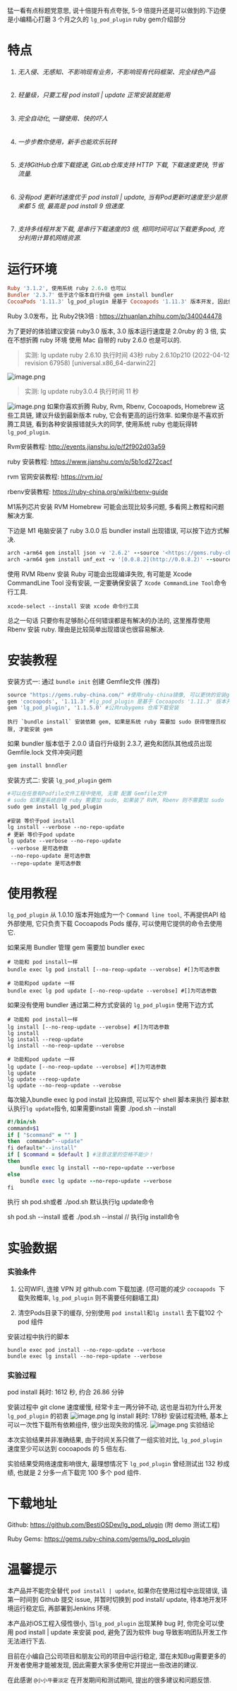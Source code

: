 猛一看有点标题党意思, 说十倍提升有点夸张, 5-9 倍提升还是可以做到的.下边便是小编精心打磨 3 个月之久的 `lg_pod_plugin` ruby gem介绍部分
# 特点
1.  ###### 无入侵、无感知、不影响现有业务，不影响现有代码框架、完全绿色产品
2.  ###### 轻量级，只要工程 pod install | update 正常安装就能用
3.  ###### 完全自动化, 一键使用、快的吓人
4.  ###### 一步步教你使用，新手也能欢乐玩转
5.  ###### 支持GitHub仓库下载提速, GitLab仓库支持 HTTP 下载, 下载速度更快, 节省流量.
6.  ###### 没有pod 更新时速度优于 pod install | update, 当有Pod更新时速度至少是原来都 5 倍, 最高是 pod install 9 倍速度.
7.  ###### 支持多线程并发下载, 是串行下载速度的3 倍, 相同时间可以下载更多pod, 充分利用计算机网络资源.
# 运行环境
```ruby
Ruby '3.1.2', 使用系统 ruby 2.6.0 也可以
Bundler '2.3.7' 低于这个版本自行升级 gem install bundler
CocoaPods '1.11.3' lg_pod_plugin 是基于 Cocoapods '1.11.3' 版本开发, 因此你的 Gemfile 中也要指定 cocoapods 版本号 1.11.3
```
Ruby 3.0发布，比 Ruby2快3倍 : https://zhuanlan.zhihu.com/p/340044478

为了更好的体验建议安装 ruby3.0 版本, 3.0 版本运行速度是 2.0ruby 的 3 倍, 实在不想折腾 ruby 环境 使用 Mac 自带的 ruby 2.6.0 也是可以的.

> 实测: lg update ruby 2.6.10 执行时间 43秒
> ruby 2.6.10p210 (2022-04-12 revision 67958) [universal.x86_64-darwin22]

![image.png](https://p9-juejin.byteimg.com/tos-cn-i-k3u1fbpfcp/f57e8f3e34b540c4ba595c7360fb806f~tplv-k3u1fbpfcp-watermark.image?)
> 实测: lg update ruby3.0.4 执行时间 11 秒

![image.png](https://p9-juejin.byteimg.com/tos-cn-i-k3u1fbpfcp/06189b9b94e24b5c8e78f3ec17af5bc4~tplv-k3u1fbpfcp-watermark.image?)
如果你喜欢折腾 Ruby, Rvm, Rbenv, Cocoapods, Homebrew 这些工具链, 建议升级到最新版本 ruby, 它会有更高的运行效率. 如果你是不喜欢折腾工具链, 看到各种安装报错就头大的同学, 使用系统 ruby 也能玩得转`lg_pod_plugin`.

Rvm安装教程: http://events.jianshu.io/p/f2f902d03a59

ruby 安装教程: https://www.jianshu.com/p/5b1cd272cacf

rvm 官网安装教程: https://rvm.io/

rbenv安装教程: https://ruby-china.org/wiki/rbenv-guide

M1系列芯片安装 RVM Homebrew 可能会出现比较多问题, 多看网上教程和问题解决方案.

下边是 M1 电脑安装了 ruby 3.0.0 后 bundler install 出现错误, 可以按下边方式解决.

```ruby
arch -arm64 gem install json -v '2.6.2' --source '<https://gems.ruby-china.com/>'
arch -arm64 gem install unf_ext -v '[0.0.8.2](http://0.0.8.2)' --source '<https://gems.ruby-china.com/>'
```
使用 RVM Rbenv 安装 Ruby 可能会出现编译失败, 有可能是 Xcode CommandLine Tool 没有安装, 一定要确保安装了 `Xcode CommandLine Tool`命令行工具.
```shell
xcode-select --install 安装 xcode 命令行工具
```
总之一句话 只要你有足够耐心任何错误都是有解决的办法的, 这里推荐使用 Rbenv 安装 ruby. 理由是比较简单出现错误也很容易解决.

# 安装教程
安装方式一: 通过 `bundle init` 创建 Gemfile文件 (推荐)
```ruby
source "https://gems.ruby-china.com/" #使用ruby-china镜像, 可以更快的安装gems
gem 'cocoapods', '1.11.3' #lg_pod_plugin 是基于 Cocoapods '1.11.3' 版本开发, 因此你的 Gemfile 中也要指定 cocoapods 版本号 1.11.3
gem 'lg_pod_plugin', '1.1.5.0' #公共rubygems 仓库下载安装

```
```
执行 `bundle install` 安装依赖 gem, 如果是系统 ruby 需要加 sudo 获得管理员权限, 才能安装 gem
```
如果 bundler 版本低于 2.0.0 请自行升级到 2.3.7, 避免和团队其他成员出现 Gemfile.lock 文件冲突问题
```ruby
gem install bnndler
```

安装方式二: 安装 `lg_pod_plugin` gem

```ruby
#可以在任意有Podfile文件工程中使用, 无需 配置 Gemfile文件
# sudo 如果是系统自带 ruby 需要加 sudo, 如果装了 RVM, Rbenv 则不需要加 sudo
sudo gem install lg_pod_plugin 
```

```
#安装 等价于pod install
lg install --verbose --no-repo-update 
# 更新 等价于pod update
lg update --verbose --no-repo-update 
 --verbose 是可选参数
 --no-repo-update 是可选参数
 --repo-update 是可选参数
```

# 使用教程
`lg_pod_plugin` 从 1.0.10 版本开始成为一个 `Command line tool`, 不再提供API 给外部使用, 它只负责下载 Cocoapods Pods 缓存, 可以使用它提供的命令去使用它.

如果采用 Bundler 管理 gem 需要加  bundler exec

```
# 功能和 pod install一样
bundle exec lg pod install [--no-reop-update --verobse] #[]为可选参数

# 功能和pod update 一样
bundle exec lg pod update [--no-reop-update --verobse] #[]为可选参数
```

如果没有使用 bundler 通过第二种方式安装的 `lg_pod_plugin` 使用下边方式


```
# 功能和 pod install一样
lg install [--no-reop-update --verobse] #[]为可选参数
lg install 
lg install --reop-update
lg install --no-reop-update --verobse

# 功能和pod update 一样
lg update [--no-reop-update --verobse] #[]为可选参数
lg update 
lg update --reop-update
lg update --no-reop-update --verobse
```

每次输入bundle exec lg pod install 比较麻烦, 可以写个 shell 脚本来执行
脚本默认执行`lg update`指令, 如果需要install 需要 ./pod.sh --install
```ruby
#!/bin/sh
command=$1
if [ "$command" = "" ]
then  command="--update"
fi default="--install"
if [ $command = $default ] #注意这里的空格不能少！
then
    bundle exec lg install --no-repo-update --verbose
else
    bundle exec lg update --no-repo-update --verbose
fi

```
执行 sh pod.sh或者 ./pod.sh 默认执行lg update命令

sh pod.sh --install 或者 ./pod.sh --instal // 执行lg install命令
# 实验数据

### 实验条件
1.  公司WIFI, 连接 VPN 对 github.com 下载加速. (尽可能的减少 ` cocoapods  `下载失败概率, `lg_pod_plugin` 则不需要任何翻墙工具)

2. 清空Pods目录下的缓存, 分别使用 `pod install`和`lg install` 去下载102 个pod 组件

安装过程中执行的脚本
```shell
bundle exec pod install --no-repo-update --verbose
bundle exec lg install --no-repo-update --verbose

```
### 实验过程
pod install 耗时: 1612 秒, 约合 26.86 分钟

安装过程中 git clone 速度缓慢, 经常卡主一两分钟不动, 这也是当初为什么开发 `lg_pod_plugin` 的初衷
![image.png](https://p1-juejin.byteimg.com/tos-cn-i-k3u1fbpfcp/6b77127f61d1499584b7d53a6a074496~tplv-k3u1fbpfcp-watermark.image?)
lg install 耗时: 178秒
安装过程流畅, 基本上可以一次性下载所有依赖组件, 很少出现失败的情况.
![image.png](https://p9-juejin.byteimg.com/tos-cn-i-k3u1fbpfcp/c5d4f1d3ba1744019b7df095ee761d34~tplv-k3u1fbpfcp-watermark.image?)
实验结论

本次实验结果并非准确结果, 由于时间关系只做了一组实验对比, `lg_pod_plugin` 速度至少可以达到 cocoapods 的 5 倍左右.

实验结果受网络速度影响很大, 最理想情况下 `lg_pod_plugin` 曾经测试出 132 秒成绩, 也就是 2 分多一点下载完 100 多个 pod 组件.

# 下载地址

Github: https://github.com/BestiOSDev/lg_pod_plugin (附 demo 测试工程)

Ruby Gems: https://gems.ruby-china.com/gems/lg_pod_plugin

# 温馨提示
本产品并不能完全替代 `pod install | update`, 如果你在使用过程中出现错误, 请第一时间到 Github 提交 issue, 并暂时切换到 pod install/ update, 待本地开发环境运行稳定后, 再部署到Jenkins 环境. 

本产品对iOS工程入侵性很小, 当`lg_pod_plugin` 出现某种 bug 时, 你完全可以使用 pod install | update 来安装 pod, 避免了因为软件 bug 导致影响团队开发工作无法进行下去.

目前在小编自己公司项目和朋友公司的项目中运行稳定, 潜在未知Bug需要更多的开发者使用才能被发现, 因此需要大家多使用它并提出一些改进的建议. 

在此感谢 `@小小牛要淡定` 在开发期间和测试期间, 提出的很多建议和问题反馈.
